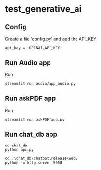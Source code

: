 # test_generative_ai

## Config
Create a file 'config.py' and add the API_KEY
```
api_key = 'OPENAI_API_KEY'
```

## Run Audio app
Run
```
streamlit run audio/app_audio.py
```

## Run askPDF app
Run
```
streamlit run askPDF/app.py
```

## Run chat_db app
```
cd chat_db
python api.py
```
```
cd .\chat_db\chatbot\release\web\
python -m http.server 5050
```

